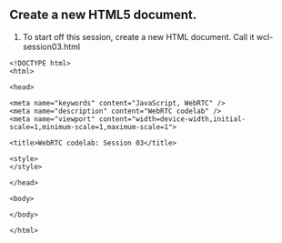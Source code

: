 ## Create a new HTML5 document.

1. To start off this session, create a new HTML document. Call it wcl-session03.html

~~~
<!DOCTYPE html>
<html>

<head>

<meta name="keywords" content="JavaScript, WebRTC" />
<meta name="description" content="WebRTC codelab" />
<meta name="viewport" content="width=device-width,initial-scale=1,minimum-scale=1,maximum-scale=1">

<title>WebRTC codelab: Session 03</title>

<style>
</style>

</head>

<body>

</body>

</html>
~~~